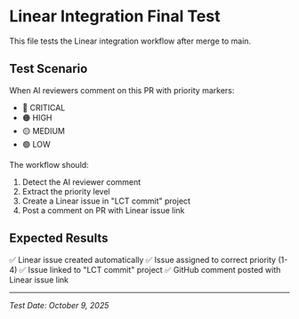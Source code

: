# Linear Integration Final Test

This file tests the Linear integration workflow after merge to main.

## Test Scenario

When AI reviewers comment on this PR with priority markers:

- 🔴 CRITICAL
- 🟠 HIGH
- 🟡 MEDIUM
- 🟢 LOW

The workflow should:

1. Detect the AI reviewer comment
2. Extract the priority level
3. Create a Linear issue in "LCT commit" project
4. Post a comment on PR with Linear issue link

## Expected Results

✅ Linear issue created automatically
✅ Issue assigned to correct priority (1-4)
✅ Issue linked to "LCT commit" project
✅ GitHub comment posted with Linear issue link

---

_Test Date: October 9, 2025_
